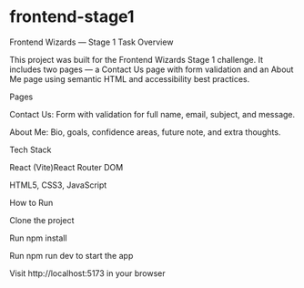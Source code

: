 # frontend-stage1

Frontend Wizards — Stage 1 Task
Overview

This project was built for the Frontend Wizards Stage 1 challenge.
It includes two pages — a Contact Us page with form validation and an About Me page using semantic HTML and accessibility best practices.

Pages

Contact Us: Form with validation for full name, email, subject, and message.

About Me: Bio, goals, confidence areas, future note, and extra thoughts.

Tech Stack

React (Vite)React Router DOM

HTML5, CSS3, JavaScript

How to Run

Clone the project

Run npm install

Run npm run dev to start the app

Visit http://localhost:5173 in your browser
